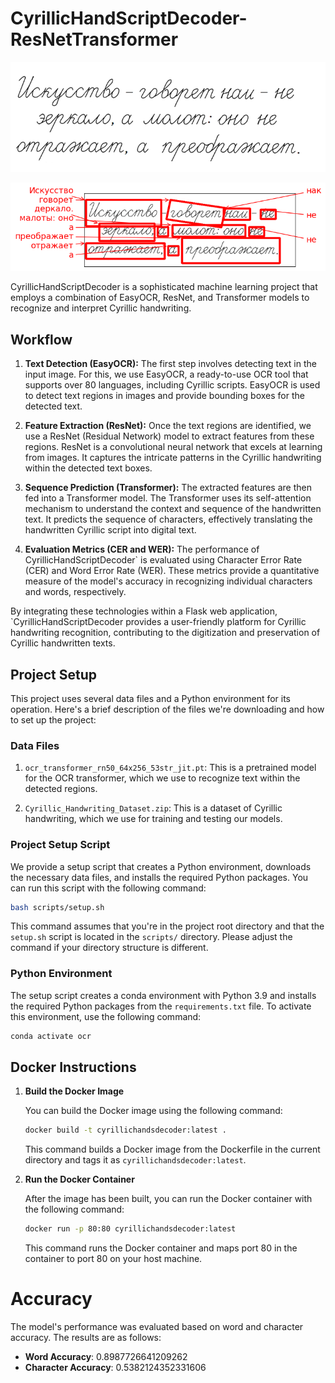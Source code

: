 # CyrillicHandScriptDecoder-ResNetTransformer

![alt text](./demo/input/rukopi3.png)

![alt text](./demo/output/rukopi3_output.png)

CyrillicHandScriptDecoder is a sophisticated machine learning project that employs a combination of EasyOCR, ResNet, and Transformer models to recognize and interpret Cyrillic handwriting.

## Workflow

1. **Text Detection (EasyOCR):** The first step involves detecting text in the input image. For this, we use EasyOCR, a ready-to-use OCR tool that supports over 80 languages, including Cyrillic scripts. EasyOCR is used to detect text regions in images and provide bounding boxes for the detected text.

2. **Feature Extraction (ResNet):** Once the text regions are identified, we use a ResNet (Residual Network) model to extract features from these regions. ResNet is a convolutional neural network that excels at learning from images. It captures the intricate patterns in the Cyrillic handwriting within the detected text boxes.

3. **Sequence Prediction (Transformer):** The extracted features are then fed into a Transformer model. The Transformer uses its self-attention mechanism to understand the context and sequence of the handwritten text. It predicts the sequence of characters, effectively translating the handwritten Cyrillic script into digital text.

4. **Evaluation Metrics (CER and WER):** The performance of CyrillicHandScriptDecoder` is evaluated using Character Error Rate (CER) and Word Error Rate (WER). These metrics provide a quantitative measure of the model's accuracy in recognizing individual characters and words, respectively.

By integrating these technologies within a Flask web application, `CyrillicHandScriptDecoder provides a user-friendly platform for Cyrillic handwriting recognition, contributing to the digitization and preservation of Cyrillic handwritten texts.

## Project Setup

This project uses several data files and a Python environment for its operation. Here's a brief description of the files we're downloading and how to set up the project:

### Data Files

1. `ocr_transformer_rn50_64x256_53str_jit.pt`: This is a pretrained model for the OCR transformer, which we use to recognize text within the detected regions.

2. `Cyrillic_Handwriting_Dataset.zip`: This is a dataset of Cyrillic handwriting, which we use for training and testing our models.

### Project Setup Script

We provide a setup script that creates a Python environment, downloads the necessary data files, and installs the required Python packages. You can run this script with the following command:

```bash
bash scripts/setup.sh
```

This command assumes that you're in the project root directory and that the `setup.sh` script is located in the `scripts/` directory. Please adjust the command if your directory structure is different.

### Python Environment

The setup script creates a conda environment with Python 3.9 and installs the required Python packages from the `requirements.txt` file. To activate this environment, use the following command:

```bash
conda activate ocr
```

## Docker Instructions

1. **Build the Docker Image**

   You can build the Docker image using the following command:

   ```bash
   docker build -t cyrillichandsdecoder:latest .
   ```

   This command builds a Docker image from the Dockerfile in the current directory and tags it as `cyrillichandsdecoder:latest`.

2. **Run the Docker Container**

   After the image has been built, you can run the Docker container with the following command:

   ```bash
   docker run -p 80:80 cyrillichandsdecoder:latest
   ```

   This command runs the Docker container and maps port 80 in the container to port 80 on your host machine.

# Accuracy

The model's performance was evaluated based on word and character accuracy. The results are as follows:

- **Word Accuracy**: 0.8987726641209262
- **Character Accuracy**: 0.5382124352331606
